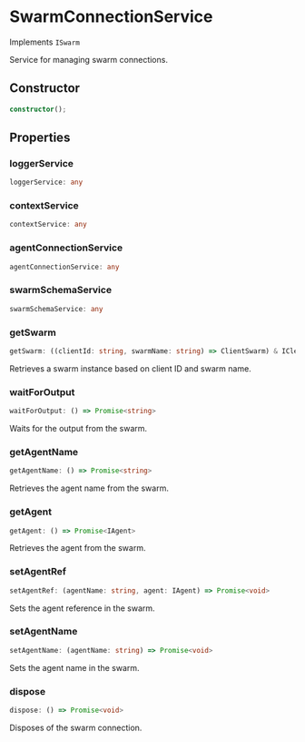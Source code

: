 # SwarmConnectionService

Implements `ISwarm`

Service for managing swarm connections.

## Constructor

```ts
constructor();
```

## Properties

### loggerService

```ts
loggerService: any
```

### contextService

```ts
contextService: any
```

### agentConnectionService

```ts
agentConnectionService: any
```

### swarmSchemaService

```ts
swarmSchemaService: any
```

### getSwarm

```ts
getSwarm: ((clientId: string, swarmName: string) => ClientSwarm) & IClearableMemoize<string> & IControlMemoize<string, ClientSwarm>
```

Retrieves a swarm instance based on client ID and swarm name.

### waitForOutput

```ts
waitForOutput: () => Promise<string>
```

Waits for the output from the swarm.

### getAgentName

```ts
getAgentName: () => Promise<string>
```

Retrieves the agent name from the swarm.

### getAgent

```ts
getAgent: () => Promise<IAgent>
```

Retrieves the agent from the swarm.

### setAgentRef

```ts
setAgentRef: (agentName: string, agent: IAgent) => Promise<void>
```

Sets the agent reference in the swarm.

### setAgentName

```ts
setAgentName: (agentName: string) => Promise<void>
```

Sets the agent name in the swarm.

### dispose

```ts
dispose: () => Promise<void>
```

Disposes of the swarm connection.
